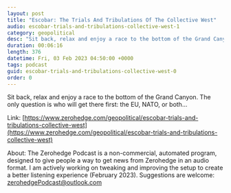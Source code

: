 ```yaml
---
layout: post
title: "Escobar: The Trials And Tribulations Of The Collective West"
audio: escobar-trials-and-tribulations-collective-west-1
category: geopolitical
desc: "Sit back, relax and enjoy a race to the bottom of the Grand Canyon. The only question is who will get there first: the EU, NATO, or both..."
duration: 00:06:16
length: 376
datetime: Fri, 03 Feb 2023 04:50:00 +0000
tags: podcast
guid: escobar-trials-and-tribulations-collective-west-0
order: 0
---
```

Sit back, relax and enjoy a race to the bottom of the Grand Canyon. The only question is who will get there first: the EU, NATO, or both...

Link: [https://www.zerohedge.com/geopolitical/escobar-trials-and-tribulations-collective-west](https://www.zerohedge.com/geopolitical/escobar-trials-and-tribulations-collective-west)

About: The Zerohedge Podcast is a non-commercial, automated program, designed to give people a way to get news from Zerohedge in an audio format.  I am actively working on tweaking and improving the setup to create a better listening experience (February 2023).  Suggestions are welcome: [zerohedgePodcast@outlook.com](mailto:zerohedgePodcast@outlook.com)